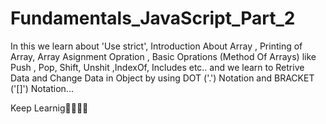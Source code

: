 # Fundamentals_JavaScript_Part_2

In this we learn about 'Use strict', Introduction About Array , Printing of Array, 
Array Asignment Opration , Basic Oprations (Method Of Arrays) like Push , Pop, Shift, Unshit ,IndexOf, Includes etc.. and we learn to Retrive Data and Change Data in Object
by using DOT ('.') Notation  and BRACKET ('[]') Notation...

Keep Learnig🎉🎉🎉🎉

